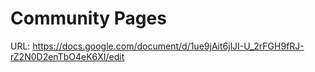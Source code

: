 # Community Pages

URL: https://docs.google.com/document/d/1ue9jAit6jlJI-U_2rFGH9fRJ-rZ2N0D2enTbO4eK6XI/edit
